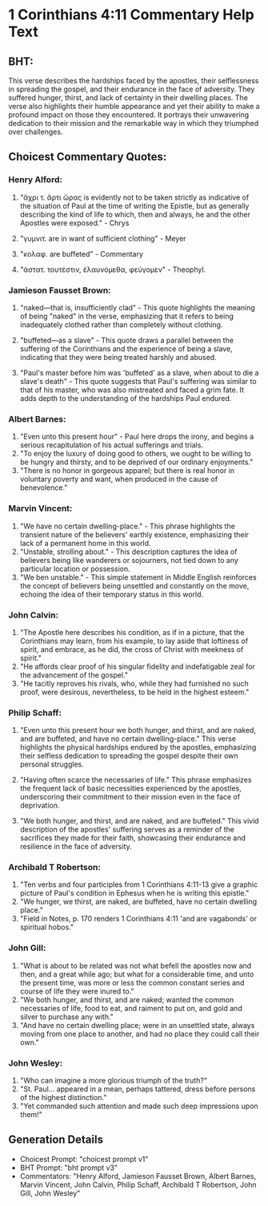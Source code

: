 # 1 Corinthians 4:11 Commentary Help Text

## BHT:
This verse describes the hardships faced by the apostles, their selflessness in spreading the gospel, and their endurance in the face of adversity. They suffered hunger, thirst, and lack of certainty in their dwelling places. The verse also highlights their humble appearance and yet their ability to make a profound impact on those they encountered. It portrays their unwavering dedication to their mission and the remarkable way in which they triumphed over challenges.

## Choicest Commentary Quotes:
### Henry Alford:
1. "ἄχρι τ. ἄρτι ὥρας is evidently not to be taken strictly as indicative of the situation of Paul at the time of writing the Epistle, but as generally describing the kind of life to which, then and always, he and the other Apostles were exposed." - Chrys

2. "γυμνιτ. are in want of sufficient clothing" - Meyer

3. "κολαφ. are buffeted" - Commentary

4. "ἀστατ. τουτέστιν, ἐλαυνόμεθα, φεύγομεν" - Theophyl.

### Jamieson Fausset Brown:
1. "naked—that is, insufficiently clad" - This quote highlights the meaning of being "naked" in the verse, emphasizing that it refers to being inadequately clothed rather than completely without clothing. 

2. "buffeted—as a slave" - This quote draws a parallel between the suffering of the Corinthians and the experience of being a slave, indicating that they were being treated harshly and abused. 

3. "Paul's master before him was 'buffeted' as a slave, when about to die a slave's death" - This quote suggests that Paul's suffering was similar to that of his master, who was also mistreated and faced a grim fate. It adds depth to the understanding of the hardships Paul endured.

### Albert Barnes:
1. "Even unto this present hour" - Paul here drops the irony, and begins a serious recapitulation of his actual sufferings and trials.
2. "To enjoy the luxury of doing good to others, we ought to be willing to be hungry and thirsty, and to be deprived of our ordinary enjoyments."
3. "There is no honor in gorgeous apparel; but there is real honor in voluntary poverty and want, when produced in the cause of benevolence."

### Marvin Vincent:
1. "We have no certain dwelling-place." - This phrase highlights the transient nature of the believers' earthly existence, emphasizing their lack of a permanent home in this world.
2. "Unstable, strolling about." - This description captures the idea of believers being like wanderers or sojourners, not tied down to any particular location or possession.
3. "We ben unstable." - This simple statement in Middle English reinforces the concept of believers being unsettled and constantly on the move, echoing the idea of their temporary status in this world.

### John Calvin:
1. "The Apostle here describes his condition, as if in a picture, that the Corinthians may learn, from his example, to lay aside that loftiness of spirit, and embrace, as he did, the cross of Christ with meekness of spirit."
2. "He affords clear proof of his singular fidelity and indefatigable zeal for the advancement of the gospel."
3. "He tacitly reproves his rivals, who, while they had furnished no such proof, were desirous, nevertheless, to be held in the highest esteem."

### Philip Schaff:
1. "Even unto this present hour we both hunger, and thirst, and are naked, and are buffeted, and have no certain dwelling-place." This verse highlights the physical hardships endured by the apostles, emphasizing their selfless dedication to spreading the gospel despite their own personal struggles.

2. "Having often scarce the necessaries of life." This phrase emphasizes the frequent lack of basic necessities experienced by the apostles, underscoring their commitment to their mission even in the face of deprivation.

3. "We both hunger, and thirst, and are naked, and are buffeted." This vivid description of the apostles' suffering serves as a reminder of the sacrifices they made for their faith, showcasing their endurance and resilience in the face of adversity.

### Archibald T Robertson:
1. "Ten verbs and four participles from 1 Corinthians 4:11-13 give a graphic picture of Paul's condition in Ephesus when he is writing this epistle."
2. "We hunger, we thirst, are naked, are buffeted, have no certain dwelling place."
3. "Field in Notes, p. 170 renders 1 Corinthians 4:11 'and are vagabonds' or spiritual hobos."

### John Gill:
1. "What is about to be related was not what befell the apostles now and then, and a great while ago; but what for a considerable time, and unto the present time, was more or less the common constant series and course of life they were inured to."
2. "We both hunger, and thirst, and are naked; wanted the common necessaries of life, food to eat, and raiment to put on, and gold and silver to purchase any with."
3. "And have no certain dwelling place; were in an unsettled state, always moving from one place to another, and had no place they could call their own."

### John Wesley:
1. "Who can imagine a more glorious triumph of the truth?"
2. "St. Paul... appeared in a mean, perhaps tattered, dress before persons of the highest distinction."
3. "Yet commanded such attention and made such deep impressions upon them!"


## Generation Details
- Choicest Prompt: "choicest prompt v1"
- BHT Prompt: "bht prompt v3"
- Commentators: "Henry Alford, Jamieson Fausset Brown, Albert Barnes, Marvin Vincent, John Calvin, Philip Schaff, Archibald T Robertson, John Gill, John Wesley"
